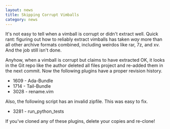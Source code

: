 ```yaml
---
layout: news
title: Skipping Corrupt Vimballs
category: news
---
```


It's not easy to tell when a vimball is corrupt or didn't extract
well.  Quick rant: figuring out
how to reliably extract vimballs has taken _way_ more than all other
archive formats combined, including weirdos like rar, 7z, and xv.
And the job still isn't done.

Anyhow, when a vimball is corrupt but claims to have extracted OK,
it looks in the Git repo like the author deleted all files project and
re-added them in the next commit.  Now the following plugins have
a proper revision history.

 * 1609 - Ada-Bundle
 * 1714 - Tail-Bundle
 * 3028 - rename.vim

Also, the following script has an invalid zipfile.  This was easy
to fix.

 * 3281 - run_python_tests

If you've cloned any of these plugins, delete your copies and re-clone!


